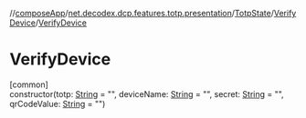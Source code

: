 //[composeApp](../../../../index.md)/[net.decodex.dcp.features.totp.presentation](../../index.md)/[TotpState](../index.md)/[VerifyDevice](index.md)/[VerifyDevice](-verify-device.md)

# VerifyDevice

[common]\
constructor(totp: [String](https://kotlinlang.org/api/latest/jvm/stdlib/kotlin/-string/index.html) = &quot;&quot;, deviceName: [String](https://kotlinlang.org/api/latest/jvm/stdlib/kotlin/-string/index.html) = &quot;&quot;, secret: [String](https://kotlinlang.org/api/latest/jvm/stdlib/kotlin/-string/index.html) = &quot;&quot;, qrCodeValue: [String](https://kotlinlang.org/api/latest/jvm/stdlib/kotlin/-string/index.html) = &quot;&quot;)
